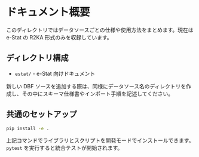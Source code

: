 # ドキュメント概要

このディレクトリではデータソースごとの仕様や使用方法をまとめます。現在は e-Stat の R2KA 形式のみを収録しています。

## ディレクトリ構成

- `estat/` - e-Stat 向けドキュメント

新しい DBF ソースを追加する際は、同様にデータソース名のディレクトリを作成し、その中にスキーマ仕様書やインポート手順を記述してください。

## 共通のセットアップ

```bash
pip install -e .
```

上記コマンドでライブラリとスクリプトを開発モードでインストールできます。`pytest` を実行すると統合テストが開始されます。

